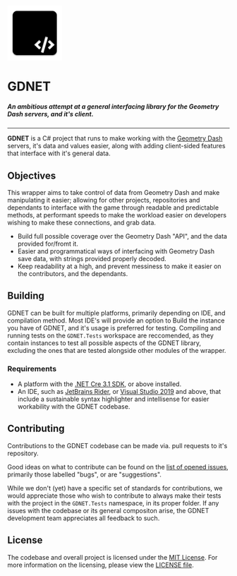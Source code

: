 ![GDNET Logo](https://github.com/GDdotNET/GDNET/blob/master/assets/GDNET-Logo-1.png?raw=trueraw=tru)
# GDNET
##### An ambitious attempt at a general interfacing library for the Geometry Dash servers, and it's client.

----

**GDNET** is a C# project that runs to make working with the [Geometry Dash](http://robtopgames.com) servers, it's data and values easier, along with adding client-sided features that interface with it's general data.

## Objectives
This wrapper aims to take control of data from Geometry Dash and make manipulating it easier; allowing for other projects, repositories and dependants to interface with the game through readable and predictable methods, at performant speeds to make the workload easier on developers wishing to make these connections, and grab data.
* Build full possible coverage over the Geometry Dash "API", and the data provided for/fromt it.
* Easier and programmatical ways of interfacing with Geometry Dash save data, with strings provided properly decoded.
* Keep readability at a high, and prevent messiness to make it easier on the contributors, and the dependants.

## Building
GDNET can be built for multiple platforms, primarily depending on IDE, and compilation method. Most IDE's will provide an option to Build the instance you have of GDNET, and it's usage is preferred for testing. Compiling and running tests on the `GDNET.Tests` workspace are reccomended, as they contain instances to test all possible aspects of the GDNET library, excluding the ones that are tested alongside other modules of the wrapper.
### Requirements
* A platform with the [.NET Cre 3.1 SDK](https://dotnet.microsoft.com/download/dotnet-core), or above installed.
* An IDE, such as [JetBrains Rider](https://www.jetbrains.com/rider/), or [Visual Studio 2019](https://visualstudio.microsoft.com/) and above, that include a sustainable syntax highlighter and intellisense for easier workability with the GDNET codebase.

## Contributing
Contributions to the GDNET codebase can be made via. pull requests to it's repository.

Good ideas on what to contribute can be found on the [list of opened issues](https://github.com/GDdotNET/GDNET/issues), primarily those labelled "bugs", or are "suggestions".

While we don't (yet) have a specific set of standards for contributions, we would appreciate those who wish to contribute to always make their tests with the project in the `GDNET.Tests` namespace, in its proper folder. If any issues with the codebase or its general compositon arise, the GDNET development team appreciates all feedback to such.

## License
The codebase and overall project is licensed under the [MIT License](https://opensource.org/licenses/MIT). For more information on the licensing, please view the [LICENSE file](https://github.com/Homurasama/GDNETPrivate/blob/master/LICENSE).